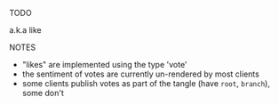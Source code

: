 TODO

a.k.a like

NOTES
- "likes" are implemented using the type 'vote'
- the sentiment of votes are currently un-rendered by most clients
- some clients publish votes as part of the tangle (have `root`, `branch`), some don't
